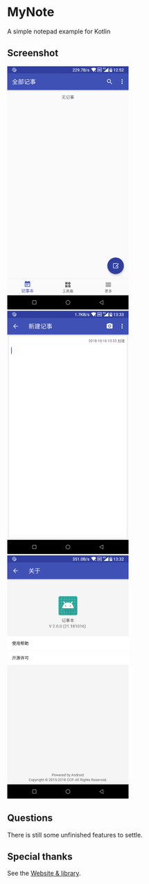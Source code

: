 # MyNote
A simple notepad example for Kotlin

## Screenshot
<img alt="HomeActivity" src="https://raw.githubusercontent.com/SaskeDroid/MyNote/master/screenshot/HomeActivity.png" width="280"> <img alt="NoteActivity" src="https://raw.githubusercontent.com/SaskeDroid/MyNote/master/screenshot/NoteActivity.png" width="280"> <img alt="AboutActivity" src="https://raw.githubusercontent.com/SaskeDroid/MyNote/master/screenshot/AboutActivity.png" width="280">

## Questions
There is still some unfinished features to settle.

## Special thanks
See the [Website & library](https://github.com/SaskeDroid/MyNote/blob/master/app/src/main/res/xml/preference_license.xml).